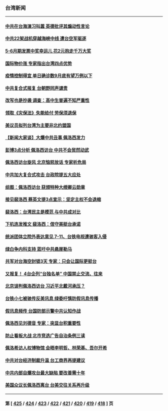 ### 台湾新闻
---
#### [中共在台海演习叫嚣 英德批评其煽动性言论](../../pages/ncid1349361/n13794857.md) 
#### [中共22架战机穿越海峡中线 遭台空军驱逐](../../pages/ncid1349361/n13794836.md) 
#### [5-6月期发票中奖幸运儿 花2元抱走千万大奖](../../pages/ncid1349361/n13794796.md) 
#### [国际物价涨 专家指出台湾四点优势](../../pages/ncid1349361/n13794783.md) 
#### [疫情控制得宜 单日确诊数9月底有望万例以下](../../pages/ncid1349361/n13794785.md) 
#### [中共复合式报复 台朝野同声谴责](../../pages/ncid1349361/n13794738.md) 
#### [改写也是抄袭 调查：高中生普遍不知严重性](../../pages/ncid1349361/n13794790.md) 
#### [领取《灾保法》失能给付 劳保须退保](../../pages/ncid1349361/n13794789.md) 
#### [美议员拟列台湾为主要非北约盟国](../../pages/ncid1349361/n13794715.md) 
#### [【新闻大家谈】大爆中共丑事 佩洛西发力](../../pages/ncid1349361/n13794750.md) 
#### [彭博3点分析 佩洛西访台 中共不会贸然动武](../../pages/ncid1349361/n13794707.md) 
#### [佩洛西访台旋风 北京恼怒放话 专家析危局](../../pages/ncid1349361/n13794751.md) 
#### [中共加大复合式攻击 台政院提五大应处](../../pages/ncid1349361/n13794759.md) 
#### [组图：佩洛西访台 获颁特种大绶卿云勋章](../../pages/ncid1349361/n13794594.md) 
#### [接见裴洛西 蔡英文提3点宣示：坚定主权不会退缩](../../pages/ncid1349361/n13794744.md) 
#### [裴洛西：台湾民主是模范 与中共成对比](../../pages/ncid1349361/n13794742.md) 
#### [下机连发推文 裴洛西：信守美挺台承诺](../../pages/ncid1349361/n13794740.md) 
#### [统派团体立院外表达意见 7-11、台铁电视遭骇客入侵](../../pages/ncid1349361/n13794720.md) 
#### [绿白争内科支持 蓝吁中共悬崖勒马](../../pages/ncid1349361/n13794709.md) 
#### [共军对台海空封锁3天 专家：只会让国际更挺台](../../pages/ncid1349361/n13794706.md) 
#### [又报复！ 4台企列“台独名单” 中国禁止交流、往来](../../pages/ncid1349361/n13794726.md) 
#### [北京误判佩洛西访台 习近平北戴河承压？](../../pages/ncid1349361/n13794655.md) 
#### [台铁小七被骇传反美讯息 绿委吁慎防假讯息传播](../../pages/ncid1349361/n13794718.md) 
#### [假讯息频传 台国防部示警中共认知作战](../../pages/ncid1349361/n13794719.md) 
#### [佩洛西见刘德音 专家：突显台积重要性](../../pages/ncid1349361/n13794710.md) 
#### [防止看板大战 北市竞选广告自治条例三读](../../pages/ncid1349361/n13794713.md) 
#### [佩洛希访人权博物馆 会晤李明哲、林荣基、吾尔开希](../../pages/ncid1349361/n13794680.md) 
#### [中共对台经济制裁升温 台工商界再提建议](../../pages/ncid1349361/n13794686.md) 
#### [中共内部自爆攻台最大缺陷 要改善需十年](../../pages/ncid1349361/n13794675.md) 
#### [美国众议长佩洛西离台 台美交往关系再升级](../../pages/ncid1349361/n13794658.md) 

---
#### 第 [ [425](./425.md) / [424](./424.md) / [423](./423.md) / [422](./422.md) / [421](./421.md) / [420](./420.md) / [419](./419.md) / [418](./418.md) ] 页
